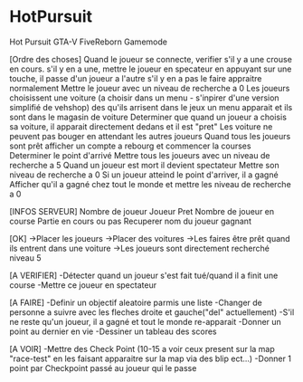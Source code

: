# HotPursuit
Hot Pursuit GTA-V FiveReborn Gamemode

[Ordre des choses]
Quand le joueur se connecte, verifier s'il y a une crouse en cours.
	s'il y en a une, mettre le joueur en specateur
		en appuyant sur une touche, il passe d'un joueur a l'autre
	s'il y en a pas le faire appraitre normalement
Mettre le joueur avec un niveau de recherche a 0
Les joueurs choisissent une voiture (a choisir dans un menu - s'inpirer d'une version simplifié de vehshop)
	des qu'ils arrisent dans le jeux un menu apparait et ils sont dans le magasin de voiture
Determiner que quand un joueur a choisis sa voiture, il apparait directement dedans et il est "pret"
Les voiture ne peuvent pas bouger en attendant les autres joueurs
Quand tous les joueurs sont prêt afficher un compte a rebourg et commencer la courses
Determiner le point d'arrivé
Mettre tous les joueurs avec un niveau de recherche a 5
Quand un joueur est mort il devient spectateur
	Mettre son niveau de recherche a 0
Si un joueur atteind le point d'arriver, il a gagné
	Afficher qu'il a gagné chez tout le monde et mettre les niveau de recherche a 0

[INFOS SERVEUR]
Nombre de joueur
Joueur Pret
Nombre de joueur en course
Partie en cours ou pas
Recuperer nom du joueur gagnant


[OK]
->Placer les joueurs
->Placer des voitures
->Les faires être prêt quand ils entrent dans une voiture
->Les joueurs sont directement recherché niveau 5


[A VERIFIER]
-Détecter quand un joueur s'est fait tué/quand il a finit une course
-Mettre ce joueur en spectateur


[A FAIRE]
-Definir un objectif aleatoire parmis une liste
-Changer de personne a suivre avec les fleches droite et gauche("del" actuellement)
-S'il ne reste qu'un joueur, il a gagné et tout le monde re-apparait
-Donner un point au dernier en vie
-Dessiner un tableau des scores


[A VOIR]
-Mettre des Check Point (10-15 a voir ceux present sur la map "race-test" en les faisant apparaitre sur la map via des blip ect...)
-Donner 1 point par Checkpoint passé au joueur qui le passe

